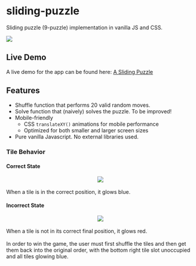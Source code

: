 
# sliding-puzzle

Sliding puzzle (9-puzzle) implementation in vanilla JS and CSS.

<img src="https://i.imgur.com/nYcAClT.png" />

## Live Demo

A live demo for the app can be found here: [A Sliding Puzzle](http://breakfasthack.com/projects/sliding_puzzle/)

## Features
* Shuffle function that performs 20 valid random moves.
* Solve function that (naively) solves the puzzle. To be improved!
* Mobile-friendly
  * CSS `translateXY()` animations for mobile performance
  * Optimized for both smaller and larger screen sizes
* Pure vanilla Javascript. No external libraries used. 
  
### Tile Behavior
#### Correct State

<div  align="center">
<img src="https://i.imgur.com/MIUKPp4.png[/img" />
</div>
<br>
When a tile is in the correct position, it glows blue. 

#### Incorrect State

<div  align="center">
<img src="https://i.imgur.com/Lf59WRC.png" /></div>
<br>
When a tile is not in its correct final position, it glows red. 
<br>
<br>
In order to win the game, the user must first shuffle the tiles and then get them back into the original order, with the bottom right tile slot unoccupied and all tiles glowing blue.
